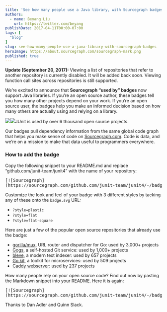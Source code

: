 ```yaml
---
title: 'See how many people use a Java library, with Sourcegraph badges'
authors:
  - name: Beyang Liu
    url: https://twitter.com/beyang
publishDate: 2017-04-11T00:00-07:00
tags: [
  "blog"
]
slug: see-how-many-people-use-a-java-library-with-sourcegraph-badges
heroImage: https://about.sourcegraph.com/sourcegraph-mark.png
published: true
---
```



**Update (September 20, 2017):** Viewing a list of repositories that refer to another repository is currently disabled. It will be added back soon. Viewing function call sites across repositories is still supported.

We’re excited to announce that **Sourcegraph “used by” badges** now support Java libraries. If you’re an open source author, these badges tell you how many other projects depend on your work. If you’re an open source user, the badges help you make an informed decision based on how many others are actually using and relying on a library.

![](https://cdn-images-1.medium.com/max/800/1*d3pUuXjGPHqmW_Sz69Y19A.png)[![](https://cdn-images-1.medium.com/max/800/1*1dziZxK--_T9DmzYdGIIIA.png)](https://sourcegraph.com/github.com/junit-team/junit@cebbf5e15725b4dc247ac0557f6fa63f475b15af/-/blob/src/main/java/org/junit/Test.java#L66:19-66:23)JUnit is used by over 6 thousand open source projects.

Our badges pull dependency information from the same global code graph that helps you make sense of code on [Sourcegraph.com](https://sourcegraph.com). Code is data, and we’re on a mission to make that data useful to programmers everywhere.

### How to add the badge

Copy the following snippet to your README.md and replace “github.com/junit-team/junit4” with the name of your repository:

<pre name="9547" id="9547" className="graf graf--pre graf-after--p">[![Sourcegraph]
(https://sourcegraph.com/github.com/junit-team/junit4/-/badge.svg)](https://sourcegraph.com/github.com/junit-team/junit4?badge)</pre>

Customize the look and feel of your badge with 3 different styles by tacking any of these onto the `badge.svg` URL:

*   `?style=plastic`
*   `?style=flat`
*   `?style=flat-square`

Here are just a few of the popular open source repositories that already use the badge:

*   [gorilla/mux](https://github.com/gorilla/mux#readme), URL router and dispatcher for Go: used by 3,000+ projects
*   [Gogs](https://github.com/gogits/gogs#readme), a self-hosted Git service: used by 1,000+ projects
*   [bleve](https://github.com/blevesearch/bleve#readme), a modern text indexer: used by 657 projects
*   [Go kit](https://github.com/go-kit/kit#readme), a toolkit for microservices: used by 509 projects
*   [Caddy webserver](https://github.com/mholt/caddy#readme): used by 237 projects

How many people rely on your open source code? Find out now by pasting the Markdown snippet into your README. Here it is again:

<pre name="af89" id="af89" className="graf graf--pre graf-after--p graf--trailing">[![Sourcegraph]
(https://sourcegraph.com/github.com/junit-team/junit4/-/badge.svg)](https://sourcegraph.com/github.com/junit-team/junit4?badge)</pre>

<div className="thanks">
  Thanks to Dan Adler and Quinn Slack.
</div>
